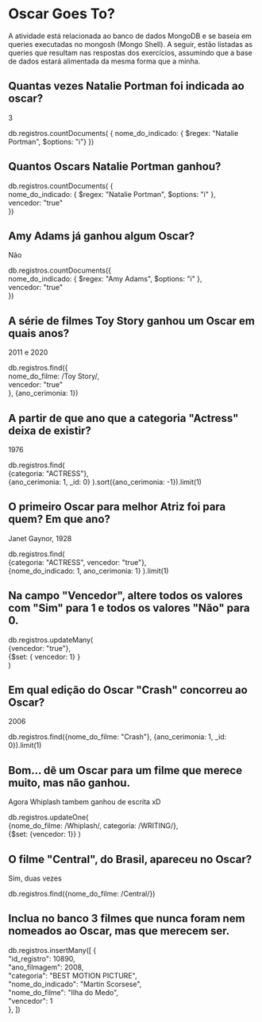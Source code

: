 # Oscar Goes To?

A atividade está relacionada ao banco de dados MongoDB e se baseia em queries executadas no mongosh (Mongo Shell). A
seguir, estão listadas as queries que resultam nas respostas dos exercícios, assumindo que a base de dados estará
alimentada da mesma forma que a minha.

## Quantas vezes Natalie Portman foi indicada ao oscar?

3

db.registros.countDocuments( {
nome_do_indicado: { $regex: "Natalie Portman", $options: "i"}
})

## Quantos Oscars Natalie Portman ganhou?

db.registros.countDocuments( { \
nome_do_indicado: { $regex: "Natalie Portman", $options: "i" }, \
vencedor: "true" \
})

## Amy Adams já ganhou algum Oscar?

Não

db.registros.countDocuments({ \
nome_do_indicado: { $regex: "Amy Adams", $options: "i" }, \
vencedor: "true" \
})

## A série de filmes Toy Story ganhou um Oscar em quais anos?

2011 e 2020

db.registros.find({ \
nome_do_filme: /Toy Story/, \
vencedor: "true" \
}, {ano_cerimonia: 1})

## A partir de que ano que a categoria "Actress" deixa de existir?

1976

db.registros.find( \
{categoria: "ACTRESS"}, \
{ano_cerimonia: 1, _id: 0}
).sort({ano_cerimonia: -1}).limit(1)

## O primeiro Oscar para melhor Atriz foi para quem? Em que ano?

Janet Gaynor, 1928

db.registros.find( \
{categoria: "ACTRESS", vencedor: "true"}, \
{nome_do_indicado: 1, ano_cerimonia: 1}
).limit(1)

## Na campo "Vencedor", altere todos os valores com "Sim" para 1 e todos os valores "Não" para 0.

db.registros.updateMany( \
{vencedor: "true"}, \
{$set: { vencedor: 1} } \
)

## Em qual edição do Oscar "Crash" concorreu ao Oscar?

2006

db.registros.find({nome_do_filme: "Crash"}, {ano_cerimonia: 1, _id: 0}).limit(1)

## Bom... dê um Oscar para um filme que merece muito, mas não ganhou.

Agora Whiplash tambem ganhou de escrita xD

db.registros.updateOne( \
{nome_do_filme: /Whiplash/, categoria: /WRITING/}, \
{$set: {vencedor: 1}}
)

## O filme "Central", do Brasil, apareceu no Oscar?

Sim, duas vezes

db.registros.find({nome_do_filme: /Central/})

## Inclua no banco 3 filmes que nunca foram nem nomeados ao Oscar, mas que merecem ser.

db.registros.insertMany([
{ \
"id_registro": 10890, \
"ano_filmagem": 2008, \
"categoria": "BEST MOTION PICTURE", \
"nome_do_indicado": "Martin Scorsese", \
"nome_do_filme": "Ilha do Medo", \
"vencedor": 1 \
},
])
